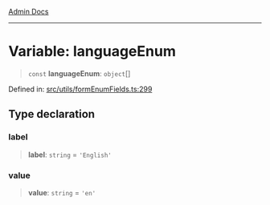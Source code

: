 [Admin Docs](/)

***

# Variable: languageEnum

> `const` **languageEnum**: `object`[]

Defined in: [src/utils/formEnumFields.ts:299](https://github.com/PalisadoesFoundation/talawa-admin/blob/main/src/utils/formEnumFields.ts#L299)

## Type declaration

### label

> **label**: `string` = `'English'`

### value

> **value**: `string` = `'en'`
